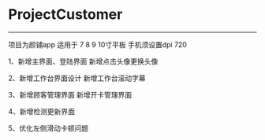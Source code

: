# ProjectCustomer

-----------------
项目为颜铺app  适用于 7 8 9 10寸平板  手机须设置dpi 720 

1、新增主界面、登陆界面  新增点击头像更换头像

2、新增工作台界面设计 新增工作台滚动字幕 

3、新增顾客管理界面  新增开卡管理界面

4、新增检测更新界面  

5、优化左侧滑动卡顿问题

